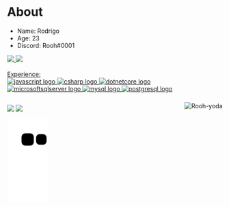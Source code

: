 ##
# About
 * Name: Rodrigo 
 * Age: 23
 * Discord: Rooh#0001
 <div>
  <a href="https://github.com/Roohsb">
  <img height="180em" src="https://github-readme-stats.vercel.app/api?username=Roohsb&show_icons=true&theme=dracula&include_all_commits=true&count_private=true"/>
  <img height="180em" src="https://github-readme-stats.vercel.app/api/top-langs/?username=Roohsb&layout=compact&langs_count=7&theme=dracula"/>
</div>
<div style="display: inline_block"><br>
  Experience:
<div align="left">
  <img src="https://cdn.jsdelivr.net/gh/devicons/devicon/icons/javascript/javascript-original.svg" height="40" width="52" alt="javascript logo"  />
  <img src="https://cdn.jsdelivr.net/gh/devicons/devicon/icons/csharp/csharp-original.svg" height="40" width="52" alt="csharp logo"  />
  <img src="https://cdn.jsdelivr.net/gh/devicons/devicon/icons/dotnetcore/dotnetcore-original.svg" height="40" width="52" alt="dotnetcore logo"  />
  <img src="https://cdn.jsdelivr.net/gh/devicons/devicon/icons/microsoftsqlserver/microsoftsqlserver-plain.svg" height="40" width="52" alt="microsoftsqlserver logo"  />
  <img src="https://cdn.jsdelivr.net/gh/devicons/devicon/icons/mysql/mysql-original.svg" height="40" width="52" alt="mysql logo"  />
  <img src="https://cdn.jsdelivr.net/gh/devicons/devicon/icons/postgresql/postgresql-original.svg" height="40" width="52" alt="postgresql logo"  />
</div>

###
  <img align="right" alt="Rooh-yoda" src="https://loading.io/mod/spinner/coin/index.svg">
</div>
  
  ##
 
<div> 
  <a href="https://www.youtube.com/channel/UC_XH2_8Ak5IMevAiRQqm9gg" target="_blank"><img src="https://img.shields.io/badge/YouTube-FF0000?style=for-the-badge&logo=youtube&logoColor=white" target="_blank"></a>
  <a href="https://www.twitch.tv/lroohs" target="_blank"><img src="https://img.shields.io/badge/Twitch-9146FF?style=for-the-badge&logo=twitch&logoColor=white" target="_blank"></a>
   
  ![Snake animation](https://github.com/rafaballerini/rafaballerini/blob/output/github-contribution-grid-snake.svg)
 
</div>
